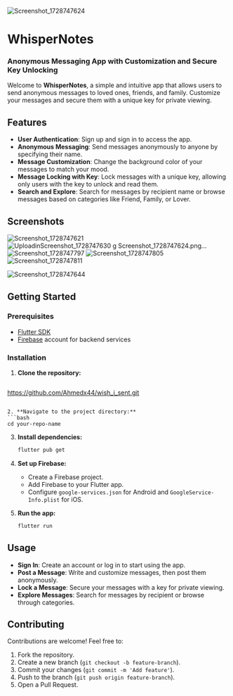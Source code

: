 ![Screenshot_1728747624](https://github.com/user-attachments/assets/22e08444-ce63-4239-a44f-d1e3650a0497)

# **WhisperNotes**

### **Anonymous Messaging App with Customization and Secure Key Unlocking**

Welcome to **WhisperNotes**, a simple and intuitive app that allows users to send anonymous messages to loved ones, friends, and family. Customize your messages and secure them with a unique key for private viewing.

## **Features**

- **User Authentication**: Sign up and sign in to access the app.
- **Anonymous Messaging**: Send messages anonymously to anyone by specifying their name.
- **Message Customization**: Change the background color of your messages to match your mood.
- **Message Locking with Key**: Lock messages with a unique key, allowing only users with the key to unlock and read them.
- **Search and Explore**: Search for messages by recipient name or browse messages based on categories like Friend, Family, or Lover.


## **Screenshots**
![Screenshot_1728747621](https://github.com/user-attachments/assets/26800f1f-de3f-4db3-ba5a-2a47b5c96f7d)
![Uploadin![Screenshot_1728747630](https://github.com/user-attachments/assets/3816a4d8-6e78-493c-ac48-4a48a69daa9f)
g Screenshot_1728747624.png…]()
![Screenshot_1728747797](https://github.com/user-attachments/assets/18212e14-3776-4fad-8978-ac062b3484de)
![Screenshot_1728747805](https://github.com/user-attachments/assets/fefc48c7-6834-43ba-800b-5d51f33ef176)
![Screenshot_1728747811](https://github.com/user-attachments/assets/c393669a-56f9-4903-8143-4563c99f4099)


![Screenshot_1728747644](https://github.com/user-attachments/assets/499ad0e7-c610-496a-9d0f-96faa114b4c6)


## **Getting Started**

### **Prerequisites**

- [Flutter SDK](https://flutter.dev/docs/get-started/install)
- [Firebase](https://firebase.google.com/) account for backend services

### **Installation**

1. **Clone the repository:**
   ```bash
  https://github.com/Ahmedx44/wish_i_sent.git
   ```

2. **Navigate to the project directory:**
   ```bash
   cd your-repo-name
   ```

3. **Install dependencies:**
   ```bash
   flutter pub get
   ```

4. **Set up Firebase:**
   - Create a Firebase project.
   - Add Firebase to your Flutter app.
   - Configure `google-services.json` for Android and `GoogleService-Info.plist` for iOS.

5. **Run the app:**
   ```bash
   flutter run
   ```

## **Usage**

- **Sign In**: Create an account or log in to start using the app.
- **Post a Message**: Write and customize messages, then post them anonymously.
- **Lock a Message**: Secure your messages with a key for private viewing.
- **Explore Messages**: Search for messages by recipient or browse through categories.


## **Contributing**

Contributions are welcome! Feel free to:
1. Fork the repository.
2. Create a new branch (`git checkout -b feature-branch`).
3. Commit your changes (`git commit -m 'Add feature'`).
4. Push to the branch (`git push origin feature-branch`).
5. Open a Pull Request.
